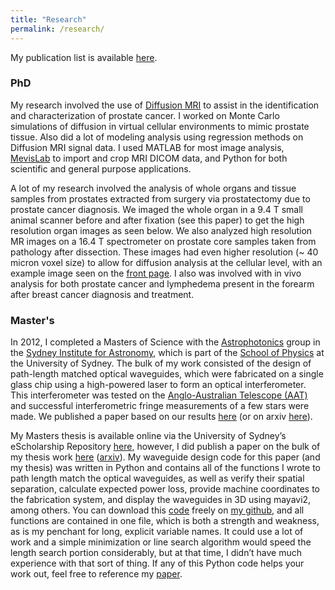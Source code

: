 ```yaml
---
title: "Research"
permalink: /research/
---
```


My publication list is available [here](https://scholar.google.com.au/citations?user=UWC2tnAAAAAJ&hl=en).

### PhD ###

My research involved the use of [Diffusion MRI](https://en.wikipedia.org/wiki/Diffusion_MRI) to assist in the identification and characterization of prostate cancer.  I worked on Monte Carlo simulations of diffusion in virtual cellular environments to mimic prostate tissue.  Also did a lot of modeling analysis using regression methods on Diffusion MRI signal data.  I used MATLAB for most image analysis, [MevisLab](https://www.mevislab.de/) to import and crop MRI DICOM data, and Python for both scientific and general purpose applications. 

A lot of my research involved the analysis of whole organs and tissue samples from prostates extracted from surgery via prostatectomy due to prostate cancer diagnosis.  We imaged the whole organ in a 9.4 T small animal scanner before and after fixation (see this paper) to get the high resolution organ images as seen below.  We also analyzed high resolution MR images on a 16.4 T spectrometer on prostate core samples taken from pathology after dissection.  These images had even higher resolution (~ 40 micron voxel size) to allow for diffusion analysis at the cellular level, with an example image seen on the [front page](/).  I also was involved with in vivo analysis for both prostate cancer and lymphedema present in the forearm after breast cancer diagnosis and treatment.

### Master's ###

In 2012, I completed a Masters of Science with the [Astrophotonics](http://sydney.edu.au/science/physics/research/sifa/astrophotonics/) group in the [Sydney Institute for Astronomy](https://sydney.edu.au/science/physics/sifa/), which is part of the [School of Physics](https://sydney.edu.au/science/physics/) at the University of Sydney.  The bulk of my work consisted of the design of path-length matched optical waveguides, which were fabricated on a single glass chip using a high-powered laser to form an optical interferometer.  This interferometer was tested on the [Anglo-Australian Telescope (AAT)](http://www.aao.gov.au/) and successful interferometric fringe measurements of a few stars were made.  We published a paper based on our results [here](http://onlinelibrary.wiley.com/doi/10.1111/j.1365-2966.2012.21997.x/full) (or on arxiv [here](http://arxiv.org/abs/1210.0603)).

My Masters thesis is available online via the University of Sydney’s eScholarship Repository [here](http://hdl.handle.net/2123/10282), however, I did publish a paper on the bulk of my thesis work [here](http://www.opticsinfobase.org/ao/abstract.cfm?uri=ao-51-27-6489) ([arxiv](https://arxiv.org/ftp/arxiv/papers/1209/1209.5144.pdf)).  My waveguide design code for this paper (and my thesis) was written in Python and contains all of the functions I wrote to path length match the optical waveguides, as well as verify their spatial separation, calculate expected power loss, provide machine coordinates to the fabrication system, and display the waveguides in 3D using mayavi2, among others.  You can download this [code](https://github.com/diffusioned/Python-Code/blob/master/OpticalWaveguideCreation.py) freely on [my github](https://github.com/diffusioned), and all functions are contained in one file, which is both a strength and weakness, as is my penchant for long, explicit variable names.  It could use a lot of work and a simple minimization or line search algorithm would speed the length search portion considerably, but at that time, I didn’t have much experience with that sort of thing.  If any of this Python code helps your work out, feel free to reference my [paper](http://www.opticsinfobase.org/ao/abstract.cfm?uri=ao-51-27-6489).
